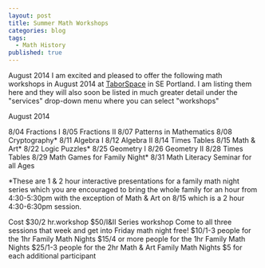 ```yaml
---
layout: post
title: Summer Math Workshops
categories: blog
tags: 
  - Math History
published: true
---
```


August 2014
I am excited and pleased to offer the following math workshops in August 2014 at [TaborSpace](http://taborspace.org/about/) in SE Portland. I am listing them here and they will also soon be listed in much greater detail under the "services" drop-down menu where you can select "workshops"


August 2014

8/04 Fractions I 
8/05 Fractions II
8/07 Patterns in Mathematics
8/08 Cryptography*
8/11 Algebra I
8/12 Algebra II
8/14 Times Tables
8/15 Math & Art*
8/22 Logic Puzzles*
8/25 Geometry I
8/26 Geometry II
8/28 Times Tables
8/29 Math Games for Family Night*
8/31 Math Literacy Seminar for all Ages

*These are 1 & 2 hour interactive presentations for a family math night series which you are encouraged to bring the whole family for an hour from 4:30-5:30pm with the exception of Math & Art on 8/15 which is a 2 hour 4:30-6:30pm session. 

Cost
$30/2 hr.workshop
$50/I&II Series workshop
Come to all three sessions that week and get into Friday math night free!
$10/1-3 people for the 1hr Family Math Nights
$15/4 or more people for the 1hr Family Math Nights
$25/1-3 people for the 2hr Math & Art Family Math Nights
$5 for each additional participant
